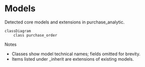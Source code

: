 # Models

Detected core models and extensions in purchase_analytic.

```mermaid
classDiagram
    class purchase_order
```

Notes
- Classes show model technical names; fields omitted for brevity.
- Items listed under _inherit are extensions of existing models.
